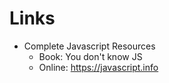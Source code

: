 # Links

- Complete Javascript Resources
  - Book: You don't know JS
  - Online: https://javascript.info

